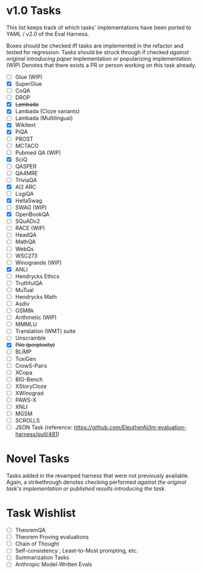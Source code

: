 # v1.0 Tasks
This list keeps track of which tasks' implementations have been ported to YAML / v2.0 of the Eval Harness.

Boxes should be checked iff tasks are implemented in the refactor and tested for regression. Tasks should be struck through if checked *against original introducing paper* implementation or popularizing implementation. (WIP) Denotes that there exists a PR or person working on this task already.

- [ ] Glue (WIP)
- [x] SuperGlue
- [ ] CoQA
- [ ] DROP
- [x] ~~Lambada~~
- [x] Lambada (Cloze variants)
- [ ] Lambada (Multilingual)
- [x] Wikitext
- [x] PiQA
- [ ] PROST
- [ ] MCTACO
- [ ] Pubmed QA (WIP)
- [x] SciQ
- [ ] QASPER
- [ ] QA4MRE
- [ ] TriviaQA
- [x] AI2 ARC
- [ ] LogiQA
- [x] HellaSwag
- [ ] SWAG (WIP)
- [x] OpenBookQA
- [ ] SQuADv2
- [ ] RACE (WIP)
- [ ] HeadQA
- [ ] MathQA
- [ ] WebQs
- [ ] WSC273
- [ ] Winogrande (WIP)
- [x] ANLI
- [ ] Hendrycks Ethics
- [ ] TruthfulQA
- [ ] MuTual
- [ ] Hendrycks Math
- [ ] Asdiv
- [ ] GSM8k
- [ ] Arithmetic (WIP)
- [ ] MMMLU
- [ ] Translation (WMT) suite
- [ ] Unscramble
- [x] ~~Pile (perplexity)~~
- [ ] BLiMP
- [ ] ToxiGen
- [ ] CrowS-Pairs
- [ ] XCopa
- [ ] BIG-Bench
- [ ] XStoryCloze
- [ ] XWinograd
- [ ] PAWS-X
- [ ] XNLI
- [ ] MGSM
- [ ] SCROLLS
- [ ] JSON Task (reference: https://github.com/EleutherAI/lm-evaluation-harness/pull/481)

# Novel Tasks
Tasks added in the revamped harness that were not previously available. Again, a strikethrough denotes checking performed *against the original task's implementation or published results introducing the task*.

# Task Wishlist

- [ ] TheoremQA
- [ ] Theorem Proving evaluations
- [ ] Chain of Thought
- [ ] Self-consistency ; Least-to-Most prompting, etc.
- [ ] Summarization Tasks
- [ ] Anthropic Model-Written Evals
